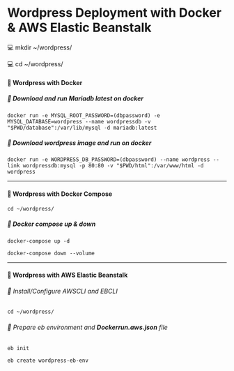# Wordpress Deployment with Docker & AWS Elastic Beanstalk

:computer: mkdir ~/wordpress/

:computer: cd ~/wordpress/
#### :whale: Wordpress with Docker 
##### :unicorn: Download and run Mariadb latest on docker 
`docker run -e MYSQL_ROOT_PASSWORD=(dbpassword) -e MYSQL_DATABASE=wordpress --name wordpressdb -v "$PWD/database":/var/lib/mysql -d mariadb:latest`

##### :unicorn: Download wordpress image and run on docker 
`docker run -e WORDPRESS_DB_PASSWORD=(dbpassword) --name wordpress --link wordpressdb:mysql -p 80:80 -v "$PWD/html":/var/www/html -d wordpress`

---
#### :whale: Wordpress with Docker Compose
`cd ~/wordpress/`
##### :unicorn: Docker compose up & down  
`docker-compose up -d`

`docker-compose down --volume`

---
#### :whale: Wordpress with AWS Elastic Beanstalk 
###### :unicorn: Install/Configure AWSCLI and EBCLI

`cd ~/wordpress/`
###### :unicorn: Prepare eb environment and **Dockerrun.aws.json** file
`eb init`

`eb create wordpress-eb-env`





